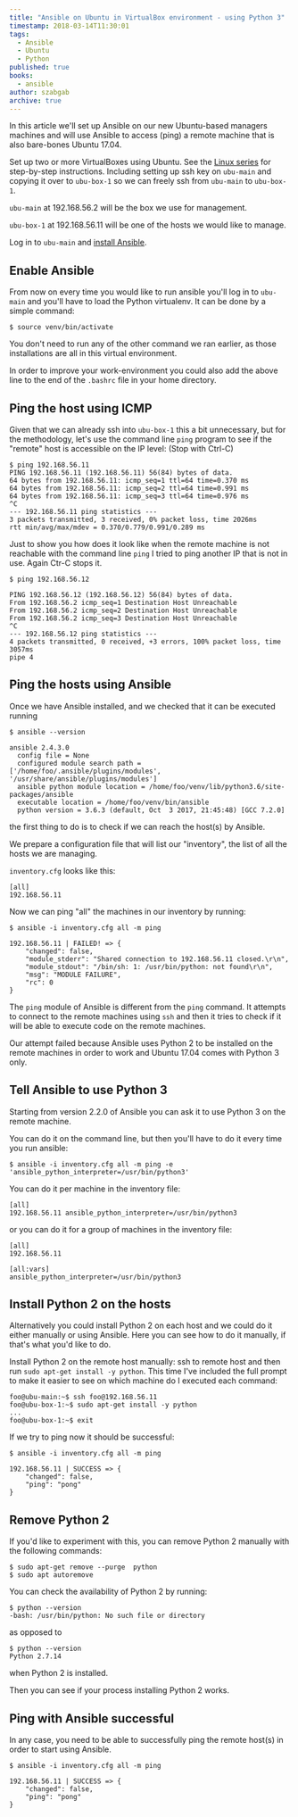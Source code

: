 ```yaml
---
title: "Ansible on Ubuntu in VirtualBox environment - using Python 3"
timestamp: 2018-03-14T11:30:01
tags:
  - Ansible
  - Ubuntu
  - Python
published: true
books:
  - ansible
author: szabgab
archive: true
---
```



In this article we'll set up Ansible on our new Ubuntu-based managers machines and will use Ansible to access (ping) a remote machine that is also bare-bones Ubuntu 17.04.


Set up two or more VirtualBoxes using Ubuntu. See the [Linux series](/linux) for step-by-step instructions.
Including setting up ssh key on `ubu-main` and copying it over to `ubu-box-1` so we can freely ssh
from `ubu-main` to `ubu-box-1`.

`ubu-main` at 192.168.56.2 will be the box we use for management.

`ubu-box-1` at 192.168.56.11 will be one of the hosts we would like to manage.

Log in to `ubu-main` and [install Ansible](/ansible).



## Enable Ansible

From now on every time you would like to run ansible you'll log in to `ubu-main` and you'll have to load the Python virtualenv. It can be done by a simple command:


```
$ source venv/bin/activate
```

You don't need to run any of the other command we ran earlier, as those installations are all in this virtual environment.

In order to improve your work-environment you could also add the above line to the end of the `.bashrc` file in your home directory.

## Ping the host using ICMP

Given that we can already ssh into `ubu-box-1` this a bit unnecessary, but for the methodology, let's use the command line `ping` program to see if the "remote" host is accessible on the IP level: (Stop with Ctrl-C)

```
$ ping 192.168.56.11
PING 192.168.56.11 (192.168.56.11) 56(84) bytes of data.
64 bytes from 192.168.56.11: icmp_seq=1 ttl=64 time=0.370 ms
64 bytes from 192.168.56.11: icmp_seq=2 ttl=64 time=0.991 ms
64 bytes from 192.168.56.11: icmp_seq=3 ttl=64 time=0.976 ms
^C
--- 192.168.56.11 ping statistics ---
3 packets transmitted, 3 received, 0% packet loss, time 2026ms
rtt min/avg/max/mdev = 0.370/0.779/0.991/0.289 ms
```

Just to show you how does it look like when the remote machine is not reachable with the command line `ping` I tried to ping another IP that is not in use. Again Ctr-C stops it.

```
$ ping 192.168.56.12

PING 192.168.56.12 (192.168.56.12) 56(84) bytes of data.
From 192.168.56.2 icmp_seq=1 Destination Host Unreachable
From 192.168.56.2 icmp_seq=2 Destination Host Unreachable
From 192.168.56.2 icmp_seq=3 Destination Host Unreachable
^C
--- 192.168.56.12 ping statistics ---
4 packets transmitted, 0 received, +3 errors, 100% packet loss, time 3057ms
pipe 4
```

## Ping the hosts using Ansible

Once we have Ansible installed, and we checked that it can be executed running

```
$ ansible --version

ansible 2.4.3.0
  config file = None
  configured module search path = ['/home/foo/.ansible/plugins/modules', '/usr/share/ansible/plugins/modules']
  ansible python module location = /home/foo/venv/lib/python3.6/site-packages/ansible
  executable location = /home/foo/venv/bin/ansible
  python version = 3.6.3 (default, Oct  3 2017, 21:45:48) [GCC 7.2.0]
```

the first thing to do is to check if we can reach the host(s) by Ansible.

We prepare a configuration file that will list our "inventory", the list of all the hosts we are managing.

`inventory.cfg` looks like this:

```
[all]
192.168.56.11
```

Now we can ping "all" the machines in our inventory by running:

```
$ ansible -i inventory.cfg all -m ping
```

```
192.168.56.11 | FAILED! => {
    "changed": false,
    "module_stderr": "Shared connection to 192.168.56.11 closed.\r\n",
    "module_stdout": "/bin/sh: 1: /usr/bin/python: not found\r\n",
    "msg": "MODULE FAILURE",
    "rc": 0
}
```

The `ping` module of Ansible is different from the `ping` command. It attempts to connect to the remote machines using `ssh` and then it tries to check if it will be able to execute code on the remote machines.

Our attempt failed because Ansible uses Python 2 to be installed on the remote machines in order to work and Ubuntu 17.04 comes with Python 3 only.

## Tell Ansible to use Python 3

Starting from version 2.2.0 of Ansible you can ask it to use Python 3 on the remote machine.


You can do it on the command line, but then you'll have to do it every time you run ansible:

```
$ ansible -i inventory.cfg all -m ping -e 'ansible_python_interpreter=/usr/bin/python3'
```


You can do it per machine in the inventory file:

```
[all]
192.168.56.11 ansible_python_interpreter=/usr/bin/python3
```

or you can do it for a group of machines in the inventory file:

```
[all]
192.168.56.11

[all:vars]
ansible_python_interpreter=/usr/bin/python3
```


## Install Python 2 on the hosts

Alternatively you could install Python 2 on each host and we could do it either manually or using Ansible. Here you can see how to
do it manually, if that's what you'd like to do.

Install Python 2 on the remote host manually: ssh to remote host and then run `sudo apt-get install -y python`.
This time I've included the full prompt to make it easier to see on which machine do I executed each command:

```
foo@ubu-main:~$ ssh foo@192.168.56.11
foo@ubu-box-1:~$ sudo apt-get install -y python
...
foo@ubu-box-1:~$ exit
```

If we try to ping now it should be successful:

```
$ ansible -i inventory.cfg all -m ping

192.168.56.11 | SUCCESS => {
    "changed": false,
    "ping": "pong"
}
```

## Remove Python 2

If you'd like to experiment with this, you can remove Python 2 manually with the following commands:

```
$ sudo apt-get remove --purge  python
$ sudo apt autoremove
```

You can check the availability of Python 2 by running:

```
$ python --version
-bash: /usr/bin/python: No such file or directory
```

as opposed to

```
$ python --version
Python 2.7.14
```

when Python 2 is installed.

Then you can see if your process installing Python 2 works.

## Ping with Ansible successful

In any case, you need to be able to successfully ping the remote host(s) in order to start using Ansible.

```
$ ansible -i inventory.cfg all -m ping

192.168.56.11 | SUCCESS => {
    "changed": false,
    "ping": "pong"
}
```


